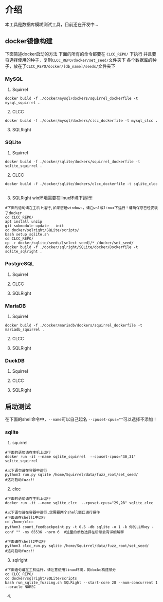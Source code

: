 # 介绍
本工具是数据库模糊测试工具，目前还在开发中...

## docker镜像构建
下面简述docker启动的方法
下面的所有的命令都要在 `CLCC_REPO/` 下执行
并且要将选择使用的种子，复制`CLCC_REPO/docker/set_seed/`文件夹下
各个数据库的种子，放在了`CLCC_REPO/docker/[db_name]/seeds/`文件夹下
### MySQL
1. Squirrel
```SHELL
docker build -f ./docker/mysql/dockers/squirrel_dockerfile -t mysql_squirrel .
```
2. CLCC
```SHELL
docker build -f ./docker/mysql/dockers/clcc_dockerfile -t mysql_clcc .
```
3. SQLRight

### SQLite
1. Squirrel
```SHELL
docker build -f ./docker/sqlite/dockers/squirrel_dockerfile -t sqlite_squirrel .
```
2. CLCC
```SHELL
docker build -f ./docker/sqlite/dockers/clcc_dockerfile -t sqlite_clcc .
```
3. SQLRight
win环境需要在linux环境下运行!
```SHELL
#下面的语句请在主机上运行,如果您是windows，请在wsl或linux下运行！请确保您已经安装了docker
cd CLCC_REPO/
apt install unzip
git submodule update --init
cd docker/sqlright/SQLite/scripts/
bash setup_sqlite.sh
cd CLCC_REPO/
cp -r docker/sqlite/seeds/[select seed]/* /docker/set_seed/
docker build -f ./docker/sqlright/SQLite/docker/Dockerfile -t sqlite_sqlright .
```
### PostgreSQL
1. Squirrel

2. CLCC

3. SQLRight

### MariaDB
1. Squirrel
```shell
docker build -f ./docker/mariadb/dockers/squirrel_dockerfile -t mariadb_squirrel .
```
2. CLCC

3. SQLRight

### DuckDB
1. Squirrel

2. CLCC

3. SQLRight

## 启动测试
在下面的shell命令中，`--name`可以自己起名 `--cpuset-cpus=""`可以选择不添加！
### sqlite
1. squirrel
```SHELL
#下面的语句请在主机上运行
docker run -it --name sqlite_squirrel  --cpuset-cpus="30,31" sqlite_squirrel

#以下语句请在容器中运行
python3 run.py sqlite /home/Squirrel/data/fuzz_root/set_seed/
#这将启动fuzz!!
```
2. clcc
```SHELL
#下面的语句请在主机上运行
docker run -it --name sqlite_clcc  --cpuset-cpus="29,28" sqlite_clcc

#以下语句请在容器中运行,您需要两个shell窗口进行操作
#下面请在shell1中运行
cd /home/clcc
python3 count_feedbackpoint.py -t 0.5 -db sqlite -o 1 -k 你的LLMkey -conf "" -ms 65536 -norm 6  #这里的参数选择在后续会有详细解释

#下面请在shell2中运行
python3 clcc_run.py sqlite /home/Squirrel/data/fuzz_root/set_seed/
#这将启动fuzz!!
```

3. sqlright
```SHELL
#下面语句请在主机运行，请注意使用linux环境，同docke构建部分
cd CLCC_REPO/
cd docker/sqlright/SQLite/scripts
bash run_sqlite_fuzzing.sh SQLRight --start-core 28 --num-concurrent 1 --oracle NOREC
```
4.  